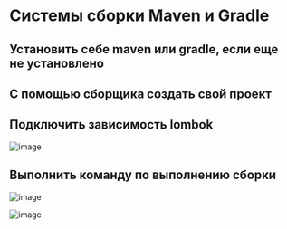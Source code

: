 # Системы сборки Maven и Gradle

## Установить себе maven или gradle, если еще не установлено
## С помощью сборщика создать свой проект
## Подключить зависимость lombok

![image](https://github.com/Winniebob/HomeHello/assets/131287620/6473ddec-393c-4339-a6f0-483c43b30f5a)

## Выполнить команду по выполнению сборки

![image](https://github.com/Winniebob/HomeHello/assets/131287620/fda2b6ef-a69f-470a-a762-2d19e049667d)

![image](https://github.com/Winniebob/HomeHello/assets/131287620/f60fc6f5-f49a-4a37-885b-ee446e5891c8)
